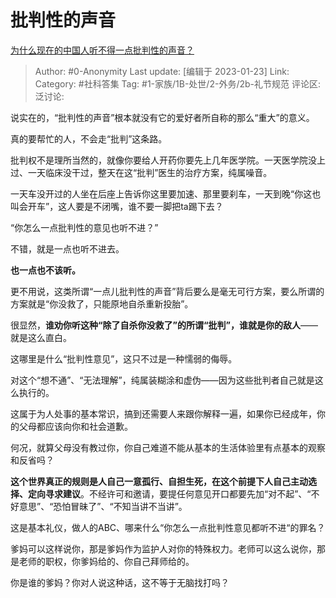 # 批判性的声音
[为什么现在的中国人听不得一点批判性的声音？](https://www.zhihu.com/question/384227507/answer/2857017022)

> Author: #0-Anonymity
> Last update: [编辑于 2023-01-23]
> Link:
> Category: #社科答集
> Tag: #1-家族/1B-处世/2-外务/2b-礼节规范
> 评论区:
> 泛讨论:

说实在的，“批判性的声音”根本就没有它的爱好者所自称的那么“重大”的意义。

真的要帮忙的人，不会走“批判”这条路。

批判权不是理所当然的，就像你要给人开药你要先上几年医学院。一天医学院没上过、一天临床没干过，整天在这“批判”医生的治疗方案，纯属噪音。

一天车没开过的人坐在后座上告诉你这里要加速、那里要刹车，一天到晚“你这也叫会开车”，这人要是不闭嘴，谁不要一脚把ta踢下去？

“你怎么一点批判性的意见也听不进？”

不错，就是一点也听不进去。

**也一点也不该听。**

更不用说，这类所谓“一点儿批判性的声音”背后要么是毫无可行方案，要么所谓的方案就是“你没救了，只能原地自杀重新投胎”。

很显然，**谁劝你听这种“除了自杀你没救了”的所谓“批判”，谁就是你的敌人**——就是这么直白。

这哪里是什么“批判性意见”，这只不过是一种懦弱的侮辱。

对这个“想不通”、“无法理解”，纯属装糊涂和虚伪——因为这些批判者自己就是这么执行的。

这属于为人处事的基本常识，搞到还需要人来跟你解释一遍，如果你已经成年，你的父母都应该向你和社会道歉。

何况，就算父母没有教过你，你自己难道不能从基本的生活体验里有点基本的观察和反省吗？

**这个世界真正的规则是人自己一意孤行、自担生死，在这个前提下人自己主动选择、定向寻求建议**。不经许可和邀请，要提任何意见开口都要先加“对不起”、“不好意思”、“恐怕冒昧了”、“不知当讲不当讲”。

这是基本礼仪，做人的ABC、哪来什么“你怎么一点批判性意见都听不进“的罪名？

爹妈可以这样说你，那是爹妈作为监护人对你的特殊权力。老师可以这么说你，那是老师的职权，你爹妈给的、你自己拜师给的。

你是谁的爹妈？你对人说这种话，这不等于无脑找打吗？
